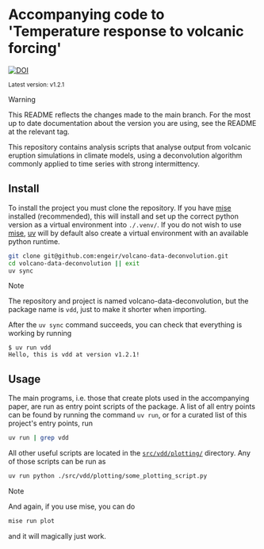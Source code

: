 # Accompanying code to 'Temperature response to volcanic forcing'

[![DOI](https://zenodo.org/badge/742292778.svg)](https://zenodo.org/badge/latestdoi/742292778)

<sup>Latest version: v1.2.1</sup> <!-- x-release-please-version -->

> [!WARNING]
>
> This README reflects the changes made to the main branch. For the most up to date
> documentation about the version you are using, see the README at the relevant tag.

This repository contains analysis scripts that analyse output from volcanic eruption
simulations in climate models, using a deconvolution algorithm commonly applied to time
series with strong intermittency.

## Install

To install the project you must clone the repository. If you have [mise] installed
(recommended), this will install and set up the correct python version as a virtual
environment into `./.venv/`. If you do not wish to use [mise], [uv] will by default also
create a virtual environment with an available python runtime.

```bash
git clone git@github.com:engeir/volcano-data-deconvolution.git
cd volcano-data-deconvolution || exit
uv sync
```

> [!NOTE]
>
> The repository and project is named volcano-data-deconvolution, but the package name
> is `vdd`, just to make it shorter when importing.

After the `uv sync` command succeeds, you can check that everything is working by
running

<!-- x-release-please-start-version -->

```console
$ uv run vdd
Hello, this is vdd at version v1.2.1!
```

<!-- x-release-please-end -->

## Usage

The main programs, i.e. those that create plots used in the accompanying paper, are run
as entry point scripts of the package. A list of all entry points can be found by
running the command `uv run`, or for a curated list of this project's entry points, run

```bash
uv run | grep vdd
```

All other useful scripts are located in the [`src/vdd/plotting/`](./src/vdd/plotting/)
directory. Any of those scripts can be run as

```bash
uv run python ./src/vdd/plotting/some_plotting_script.py
```

> [!NOTE]
>
> And again, if you use mise, you can do
>
> ```bash
> mise run plot
> ```
>
> and it will magically just work.

[mise]: https://mise.jdx.dev/
[uv]: https://docs.astral.sh/uv/
